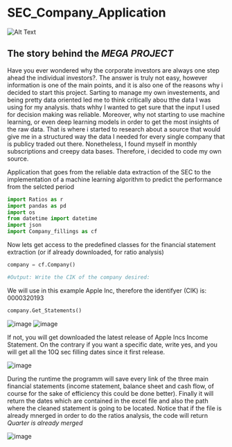 # SEC_Company_Application

![Alt Text](https://media.giphy.com/media/Mc1yxvp8fIGuYXHJI0/giphy-downsized-large.gif)

## The story behind the _MEGA PROJECT_

Have you ever wondered why the corporate investors are always one step ahead the individual investors?. The answer is truly not easy, however information is one of the main points, and it is also one of the reasons why i decided to start this project.
Sarting to manage my own investements, and being pretty data oriented led me to think critically abou tthe data I was using for my analysis. thats whhy I wanted to get sure that the input I used for decision making was reliable.
Moreover, why not starting to use machine learning, or even deep learning models in order to get the most insights of the raw data. That is where i started to research about a source that would give me in a structured way the data I needed for every single company that is publicy traded out there. 
Nonetheless, I found myself in monthly subscriptions and creepy data bases. Therefore, i decided to code my own source.


Application that goes from the reliable data extraction of the SEC to the implementation of a machine learning algorithm to predict the performance from the selcted period


```python
import Ratios as r
import pandas as pd
import os
from datetime import datetime
import json
import Company_fillings as cf
```

Now lets get access to the predefined classes for the financial statement extraction (or if already downloaded, for ratio analysis)


```python
company = cf.Company()

#Output: Write the CIK of the company desired: 
```
We will use in this example Apple Inc, therefore the identifyer (CIK) is: 0000320193

```python
company.Get_Statements()
```
![image](https://user-images.githubusercontent.com/67901472/147389658-499c35a9-815b-4828-838b-d35e4db0e5f4.png)
![image](https://user-images.githubusercontent.com/67901472/147389664-1196e7c2-9af6-4a95-90d4-ff120b05bdb7.png)

 If not, you will get downloaded the latest release of Apple Incs Income Statement. On the contrary if you want a specific date, write yes, and you will get all the 10Q sec filling dates since it first release.
 
 ![image](https://user-images.githubusercontent.com/67901472/147389696-b5bd66fd-e6c6-4c41-b856-99950e78eb5f.png)

During the runtime the programm will save every link of the three main financial statements (income statement, balance sheet and cash flow, of course for the sake of efficiency this could be done better).
Finally it will return the dates which are contained in the excel file and also the path where the cleaned statement is going to be located.
Notice that if the file is already mnerged in order to do the ratios analysis, the code will return _Quarter is already merged_
 
 ![image](https://user-images.githubusercontent.com/67901472/147389730-1a20042a-1950-41de-ab34-8f039372e1c2.png)

 
